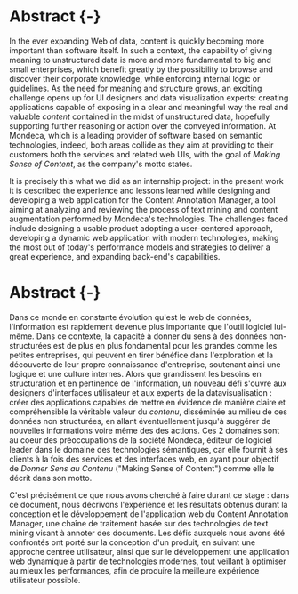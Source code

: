 # Abstract {-}

In the ever expanding Web of data, content is quickly becoming more important than software itself. In such a context, the capability of giving meaning to unstructured data is more and more fundamental to big and small enterprises, which benefit greatly by the possibility to browse and discover their corporate knowledge, while enforcing internal logic or guidelines. As the need for meaning and structure grows, an exciting challenge opens up for UI designers and data visualization experts: creating applications capable of exposing in a clear and meaningful way the real and valuable _content_ contained in the midst of unstructured data, hopefully supporting further reasoning or action over the conveyed information. At Mondeca, which is a leading provider of software based on semantic technologies, indeed, both areas collide as they aim at providing to their customers both the services and related web UIs, with the goal of _Making Sense of Content_, as the company's motto states. 

It is precisely this what we did as an internship project: in the present work it is described the experience and lessons learned while designing and developing a web application for the Content Annotation Manager, a tool aiming at analyzing and reviewing the process of text mining and content augmentation performed by Mondeca's technologies. The challenges faced include designing a usable product adopting a user-centered approach, developing a dynamic web application with modern technologies, making the most out of today's performance models and strategies to deliver a great experience, and expanding back-end's capabilities. 

# Abstract {-}

Dans ce monde en constante évolution qu'est le web de données, l'information est rapidement devenue plus importante que l'outil logiciel lui-même. Dans ce contexte, la capacité à donner du sens à des données non-structurées est de plus en plus fondamental pour les grandes comme les petites entreprises, qui peuvent en tirer bénéfice dans l'exploration et la découverte de leur propre connaissance d'entreprise, soutenant ainsi une logique et une culture internes. Alors que grandissent les besoins en structuration et en pertinence de l'information, un nouveau défi s'ouvre aux designers d'interfaces utilisateur et aux experts de la datavisualisation : créer des applications capables de mettre en évidence de manière claire et compréhensible la véritable valeur du _contenu_, disséminée au milieu de ces données non structurées, en allant éventuellement jusqu'à suggérer de nouvelles informations voire même des des actions. Ces 2 domaines sont au coeur des préoccupations de la société Mondeca, éditeur de logiciel leader dans le domaine des technologies sémantiques, car elle fournit à ses clients à la fois des services et des interfaces web, en ayant pour objectif de _Donner Sens au Contenu_ ("Making Sense of Content") comme elle le décrit dans son motto. 

C'est précisément ce que nous avons cherché à faire durant ce stage : dans ce document, nous décrivons l'expérience et les résultats obtenus durant la conception et le développement de l'application web du Content Annotation Manager, une chaîne de traitement basée sur des technologies de text mining visant à annoter des documents. Les défis auxquels nous avons été confrontés ont porté sur la conception d'un produit, en suivant une approche centrée utilisateur, ainsi que sur le développement une application web dynamique à partir de technologies modernes, tout veillant à optimiser au mieux les performances, afin de produire la meilleure expérience utilisateur possible.
